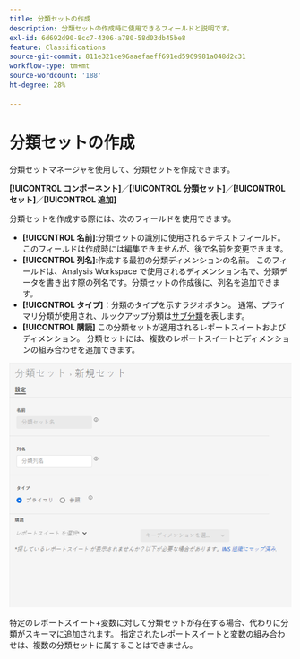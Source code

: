 ```yaml
---
title: 分類セットの作成
description: 分類セットの作成時に使用できるフィールドと説明です。
exl-id: 6d692d90-8cc7-4306-a780-58d03db45be8
feature: Classifications
source-git-commit: 811e321ce96aaefaeff691ed5969981a048d2c31
workflow-type: tm+mt
source-wordcount: '188'
ht-degree: 28%

---
```


# 分類セットの作成

分類セットマネージャを使用して、分類セットを作成できます。

**[!UICONTROL コンポーネント]**／**[!UICONTROL 分類セット]**／**[!UICONTROL セット]**／**[!UICONTROL 追加]**

分類セットを作成する際には、次のフィールドを使用できます。

* **[!UICONTROL 名前]**:分類セットの識別に使用されるテキストフィールド。 このフィールドは作成時には編集できませんが、後で名前を変更できます。
* **[!UICONTROL 列名]**:作成する最初の分類ディメンションの名前。 このフィールドは、Analysis Workspace で使用されるディメンション名で、分類データを書き出す際の列名です。分類セットの作成後に、列名を追加できます。
* **[!UICONTROL タイプ]**：分類のタイプを示すラジオボタン。 通常、プライマリ分類が使用され、ルックアップ分類は[サブ分類](../../c-sub-classifications.md)を表します。
* **[!UICONTROL 購読]** この分類セットが適用されるレポートスイートおよびディメンション。 分類セットには、複数のレポートスイートとディメンションの組み合わせを追加できます。

![分類セットの作成](../../assets/classification-set-create.png)

特定のレポートスイート+変数に対して分類セットが存在する場合、代わりに分類がスキーマに追加されます。 指定されたレポートスイートと変数の組み合わせは、複数の分類セットに属することはできません。
